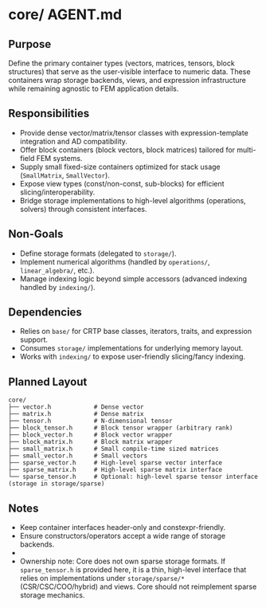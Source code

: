 # core/ AGENT.md

## Purpose
Define the primary container types (vectors, matrices, tensors, block structures) that serve as the user-visible interface to numeric data. These containers wrap storage backends, views, and expression infrastructure while remaining agnostic to FEM application details.

## Responsibilities
- Provide dense vector/matrix/tensor classes with expression-template integration and AD compatibility.
- Offer block containers (block vectors, block matrices) tailored for multi-field FEM systems.
- Supply small fixed-size containers optimized for stack usage (`SmallMatrix`, `SmallVector`).
- Expose view types (const/non-const, sub-blocks) for efficient slicing/interoperability.
- Bridge storage implementations to high-level algorithms (operations, solvers) through consistent interfaces.

## Non-Goals
- Define storage formats (delegated to `storage/`).
- Implement numerical algorithms (handled by `operations/`, `linear_algebra/`, etc.).
- Manage indexing logic beyond simple accessors (advanced indexing handled by `indexing/`).

## Dependencies
- Relies on `base/` for CRTP base classes, iterators, traits, and expression support.
- Consumes `storage/` implementations for underlying memory layout.
- Works with `indexing/` to expose user-friendly slicing/fancy indexing.

## Planned Layout
```text
core/
├── vector.h            # Dense vector
├── matrix.h            # Dense matrix
├── tensor.h            # N-dimensional tensor
├── block_tensor.h      # Block tensor wrapper (arbitrary rank)
├── block_vector.h      # Block vector wrapper
├── block_matrix.h      # Block matrix wrapper
├── small_matrix.h      # Small compile-time sized matrices
├── small_vector.h      # Small vectors
├── sparse_vector.h     # High-level sparse vector interface
├── sparse_matrix.h     # High-level sparse matrix interface
└── sparse_tensor.h     # Optional: high-level sparse tensor interface (storage in storage/sparse)
```

## Notes
- Keep container interfaces header-only and constexpr-friendly.
- Ensure constructors/operators accept a wide range of storage backends.
-
- Ownership note: Core does not own sparse storage formats. If `sparse_tensor.h` is provided here, it is a thin, high-level interface that relies on implementations under `storage/sparse/*` (CSR/CSC/COO/hybrid) and views. Core should not reimplement sparse storage mechanics.
